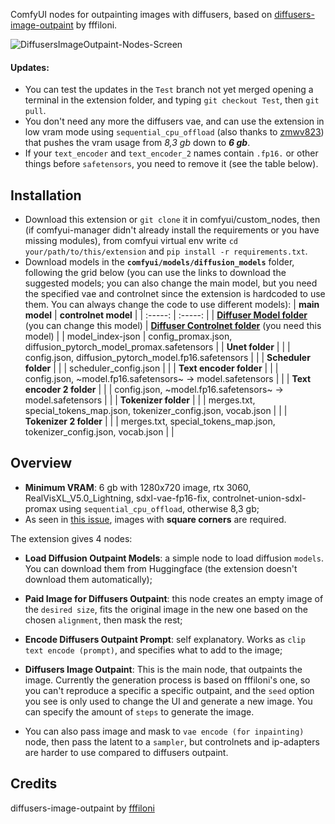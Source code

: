 ComfyUI nodes for outpainting images with diffusers, based on [diffusers-image-outpaint](https://huggingface.co/spaces/fffiloni/diffusers-image-outpaint/tree/main) by fffiloni.

![DiffusersImageOutpaint-Nodes-Screen](https://github.com/user-attachments/assets/2722e07c-1d6a-416e-a9d8-f26aaa9a45a7)

#### Updates:
- You can test the updates in the `Test` branch not yet merged opening a terminal in the extension folder, and typing `git checkout Test`, then `git pull`.
- You don't need any more the diffusers vae, and can use the extension in low vram mode using `sequential_cpu_offload` (also thanks to [zmwv823](https://github.com/GiusTex/ComfyUI-DiffusersImageOutpaint/pull/4)) that pushes the vram usage from *8,3 gb* down to **_6 gb_**.
- If your `text_encoder` and `text_encoder_2` names contain `.fp16.` or other things before `safetensors`, you need to remove it (see the table below).

## Installation
- Download this extension or `git clone` it in comfyui/custom_nodes, then (if comfyui-manager didn't already install the requirements or you have missing modules), from comfyui virtual env write `cd your/path/to/this/extension` and `pip install -r requirements.txt`.
- Download models in the **`comfyui/models/diffusion_models`** folder, following the grid below (you can use the links to download the suggested models; you can also change the main model, but you need the specified vae and controlnet since the extension is hardcoded to use them. You can always change the code to use different models):
  | 	**main model**	 | 	**controlnet model**	 |
  | 	:-----:	 | 	:-----:	 |
  | 	**[Diffuser Model folder](https://huggingface.co/SG161222/RealVisXL_V5.0_Lightning/tree/main)** (you can change this model)	|	**[Diffuser Controlnet folder](https://huggingface.co/xinsir/controlnet-union-sdxl-1.0/tree/main)** (you need this model)	 |
  | 	model_index-json	|	config_promax.json, diffusion_pytorch_model_promax.safetensors	 |
  | 	**Unet folder**	| |
  | 	config.json, diffusion_pytorch_model.fp16.safetensors	| |
  | 	**Scheduler folder**	| |
  | 	scheduler_config.json	| |
  | 	**Text encoder folder**	| |
  | 	config.json, ~model.fp16.safetensors~ -> model.safetensors	| |
  | 	**Text encoder 2 folder**	| |
  | 	config.json, ~model.fp16.safetensors~ -> model.safetensors	| |
  | 	**Tokenizer folder**	| |
  | 	merges.txt, special_tokens_map.json, tokenizer_config.json, vocab.json	| |
  | 	**Tokenizer 2 folder**	| |
  | 	merges.txt, special_tokens_map.json, tokenizer_config.json, vocab.json	| |
  
## Overview
- **Minimum VRAM**: 6 gb with 1280x720 image, rtx 3060, RealVisXL_V5.0_Lightning, sdxl-vae-fp16-fix, controlnet-union-sdxl-promax using `sequential_cpu_offload`, otherwise 8,3 gb;
- As seen in [this issue](https://github.com/GiusTex/ComfyUI-DiffusersImageOutpaint/issues/7#issuecomment-2410852908), images with **square corners** are required.

The extension gives 4 nodes:
- **Load Diffusion Outpaint Models**: a simple node to load diffusion `models`. You can download them from Huggingface (the extension doesn't download them automatically);
- **Paid Image for Diffusers Outpaint**: this node creates an empty image of the `desired size`, fits the original image in the new one based on the chosen `alignment`, then mask the rest;
- **Encode Diffusers Outpaint Prompt**: self explanatory. Works as `clip text encode (prompt)`, and specifies what to add to the image;
- **Diffusers Image Outpaint**: This is the main node, that outpaints the image. Currently the generation process is based on fffiloni's one, so you can't reproduce a specific a specific outpaint, and the `seed` option you see is only used to change the UI and generate a new image. You can specify the amount of `steps` to generate the image.

- You can also pass image and mask to `vae encode (for inpainting)` node, then pass the latent to a `sampler`, but controlnets and ip-adapters are harder to use compared to diffusers outpaint.

## Credits
diffusers-image-outpaint by [fffiloni](https://huggingface.co/spaces/fffiloni/diffusers-image-outpaint/tree/main)
